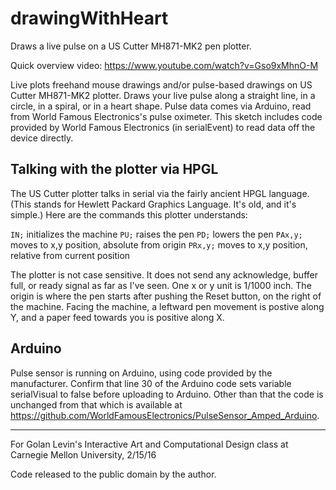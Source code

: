 # drawingWithHeart

Draws a live pulse on a US Cutter MH871-MK2 pen plotter.

Quick overview video: https://www.youtube.com/watch?v=Gso9xMhnO-M
 
 Live plots freehand mouse drawings and/or pulse-based drawings on US Cutter MH871-MK2 plotter.
 Draws your live pulse along a straight line, in a circle, in a spiral, or in a heart shape.
 Pulse data comes via Arduino, read from World Famous Electronics's pulse oximeter. This sketch includes code
 provided by World Famous Electronics (in serialEvent) to read data off the device directly.
 
## Talking with the plotter via HPGL
 
 The US Cutter plotter talks in serial via the fairly ancient HPGL language. (This stands for Hewlett Packard Graphics
 Language. It's old, and it's simple.) Here are the commands this plotter understands:
 
`IN;`    initializes the machine
`PU;`    raises the pen
`PD;`    lowers the pen
`PAx,y;`  moves to x,y position, absolute from origin
`PRx,y;`  moves to x,y position, relative from current position
 
The plotter is not case sensitive. It does not send any acknowledge, buffer full, or ready signal as far as I've seen.
 One x or y unit is 1/1000 inch. The origin is where the pen starts after pushing the Reset button, on the right of the machine.
 Facing the machine, a leftward pen movement is postive along Y, and a paper feed towards you is positive along X.
 
## Arduino
 Pulse sensor is running on Arduino, using code provided by the manufacturer. Confirm that line 30
 of the Arduino code sets variable serialVisual to false before uploading to Arduino. Other than that
 the code is unchanged from that which is available at 
 <https://github.com/WorldFamousElectronics/PulseSensor_Amped_Arduino>.
 
***
 
For Golan Levin's Interactive Art and Computational Design class at Carnegie Mellon University, 2/15/16

Code released to the public domain by the author.

